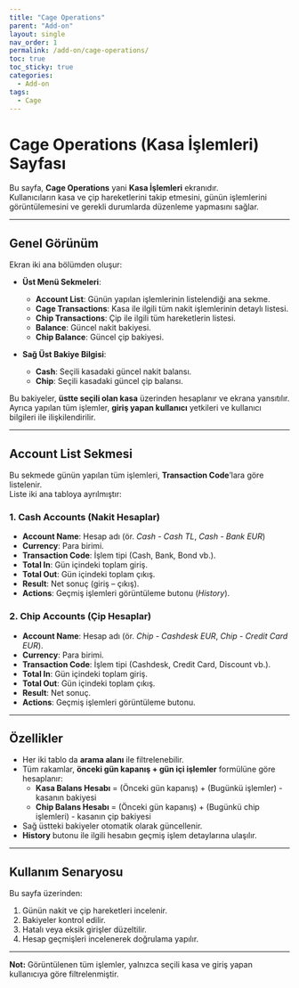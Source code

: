 ```yaml
---
title: "Cage Operations"
parent: "Add-on"
layout: single
nav_order: 1
permalink: /add-on/cage-operations/
toc: true
toc_sticky: true
categories:
  - Add-on
tags:
  - Cage
---
```


# Cage Operations (Kasa İşlemleri) Sayfası

Bu sayfa, **Cage Operations** yani **Kasa İşlemleri** ekranıdır.  
Kullanıcıların kasa ve çip hareketlerini takip etmesini, günün işlemlerini görüntülemesini ve gerekli durumlarda düzenleme yapmasını sağlar.

---

## Genel Görünüm

Ekran iki ana bölümden oluşur:

- **Üst Menü Sekmeleri**:
  - **Account List**: Günün yapılan işlemlerinin listelendiği ana sekme.
  - **Cage Transactions**: Kasa ile ilgili tüm nakit işlemlerinin detaylı listesi.
  - **Chip Transactions**: Çip ile ilgili tüm hareketlerin listesi.
  - **Balance**: Güncel nakit bakiyesi.
  - **Chip Balance**: Güncel çip bakiyesi.

- **Sağ Üst Bakiye Bilgisi**:
  - **Cash**: Seçili kasadaki güncel nakit balansı.
  - **Chip**: Seçili kasadaki güncel çip balansı.

Bu bakiyeler, **üstte seçili olan kasa** üzerinden hesaplanır ve ekrana yansıtılır.  
Ayrıca yapılan tüm işlemler, **giriş yapan kullanıcı** yetkileri ve kullanıcı bilgileri ile ilişkilendirilir.

---

## Account List Sekmesi

Bu sekmede günün yapılan tüm işlemleri, **Transaction Code**’lara göre listelenir.  
Liste iki ana tabloya ayrılmıştır:

### 1. Cash Accounts (Nakit Hesaplar)
- **Account Name**: Hesap adı (ör. *Cash - Cash TL*, *Cash - Bank EUR*)
- **Currency**: Para birimi.
- **Transaction Code**: İşlem tipi (Cash, Bank, Bond vb.).
- **Total In**: Gün içindeki toplam giriş.
- **Total Out**: Gün içindeki toplam çıkış.
- **Result**: Net sonuç (giriş – çıkış).
- **Actions**: Geçmiş işlemleri görüntüleme butonu (*History*).

### 2. Chip Accounts (Çip Hesaplar)
- **Account Name**: Hesap adı (ör. *Chip - Cashdesk EUR*, *Chip - Credit Card EUR*).
- **Currency**: Para birimi.
- **Transaction Code**: İşlem tipi (Cashdesk, Credit Card, Discount vb.).
- **Total In**: Gün içindeki toplam giriş.
- **Total Out**: Gün içindeki toplam çıkış.
- **Result**: Net sonuç.
- **Actions**: Geçmiş işlemleri görüntüleme butonu.

---

## Özellikler
- Her iki tablo da **arama alanı** ile filtrelenebilir.
- Tüm rakamlar, **önceki gün kapanış + gün içi işlemler** formülüne göre hesaplanır:
  - **Kasa Balans Hesabı** = (Önceki gün kapanış) + (Bugünkü işlemler) - kasanın bakiyesi
  - **Chip Balans Hesabı** = (Önceki gün kapanış) + (Bugünkü chip işlemleri) - kasanın çip bakiyesi
- Sağ üstteki bakiyeler otomatik olarak güncellenir.
- **History** butonu ile ilgili hesabın geçmiş işlem detaylarına ulaşılır.

---

## Kullanım Senaryosu
Bu sayfa üzerinden:
1. Günün nakit ve çip hareketleri incelenir.
2. Bakiyeler kontrol edilir.
3. Hatalı veya eksik girişler düzeltilir.
4. Hesap geçmişleri incelenerek doğrulama yapılır.

---

**Not:** Görüntülenen tüm işlemler, yalnızca seçili kasa ve giriş yapan kullanıcıya göre filtrelenmiştir.  
